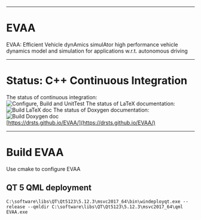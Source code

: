 ***
# EVAA  
EVAA: Efficient Vehicle dynAmics simulAtor
high performance vehicle dynamics model and simulation for applications 
w.r.t. autonomous driving
***
# Status: C++ Continuous Integration   
The status of continuous integration:  
![Configure, Build and UnitTest](https://github.com/DrStS/EVAA/workflows/Configure,%20Build%20and%20UnitTest/badge.svg)
The status of LaTeX documentation:  
![Build LaTeX doc](https://github.com/DrStS/EVAA/workflows/Build%20LaTeX%20doc/badge.svg)
The status of Doxygen documentation:  
![Build Doxygen doc](https://github.com/DrStS/EVAA/workflows/Build%20Doxygen%20doc/badge.svg)  
[https://drsts.github.io/EVAA/](https://drsts.github.io/EVAA/)
***
# Build EVAA  
Use cmake to configure EVAA  
## QT 5 QML deployment  
```
C:\software\libs\QT\Qt5123\5.12.3\msvc2017_64\bin\windeployqt.exe --release --qmldir C:\software\libs\QT\Qt5123\5.12.3\msvc2017_64\qml EVAA.exe
```

